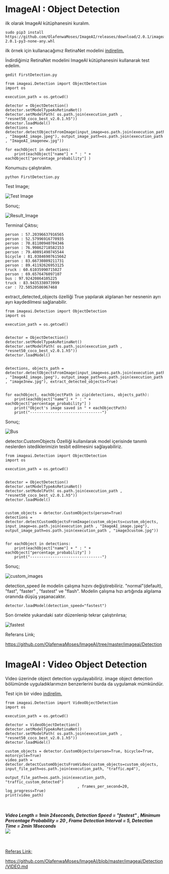 # ImageAI : Object Detection 

ilk olarak ImageAI kütüphanesini kuralım.

    sudo pip3 install https://github.com/OlafenwaMoses/ImageAI/releases/download/2.0.1/imageai-2.0.1-py3-none-any.whl 
 
ilk örnek için kullanacağımız RetinaNet modelini [indirelim.](https://github-production-release-asset-2e65be.s3.amazonaws.com/125932201/e7ab678c-6146-11e8-85cc-26bc1cd06ab0?X-Amz-Algorithm=AWS4-HMAC-SHA256&X-Amz-Credential=AKIAIWNJYAX4CSVEH53A%2F20180704%2Fus-east-1%2Fs3%2Faws4_request&X-Amz-Date=20180704T165345Z&X-Amz-Expires=300&X-Amz-Signature=6d3991922771262f6d1b826823f20b3974e458d023b79db873d5f092c5c0e782&X-Amz-SignedHeaders=host&actor_id=33426517&response-content-disposition=attachment%3B%20filename%3Dresnet50_coco_best_v2.0.1.h5&response-content-type=application%2Foctet-stream)

İndirdiğimiz RetinaNet modelini ImageAI kütüphanesini kullanarak test edelim. 

    gedit FirstDetection.py

    from imageai.Detection import ObjectDetection
    import os

    execution_path = os.getcwd()

    detector = ObjectDetection()
    detector.setModelTypeAsRetinaNet()
    detector.setModelPath( os.path.join(execution_path , "resnet50_coco_best_v2.0.1.h5"))
    detector.loadModel()
    detections = detector.detectObjectsFromImage(input_image=os.path.join(execution_path , "ImageAI_image.jpeg"), output_image_path=os.path.join(execution_path , "ImageAI_imagenew.jpg"))

    for eachObject in detections:
        print(eachObject["name"] + " : " + eachObject["percentage_probability"] )
        
Konumuzu çalıştıralım.

    python FirstDetection.py        

Test Image;

![Test Image](https://github.com/raclab/RACLAB/blob/master/images/AI/ImageAI_image.jpeg)

Sonuç;

![Result_Image](https://github.com/raclab/RACLAB/blob/master/images/AI/ImageAI_imagenew.jpg)

Terminal Çıktısı;
    
    person : 57.20396637916565
    person : 52.57996916770935
    person : 70.81100940704346
    person : 76.99862718582153
    person : 79.40091490745544
    bicycle : 81.03846907615662
    person : 83.66730809211731
    person : 89.41192626953125
    truck : 60.61035990715027
    person : 69.6576476097107
    bus : 97.92420864105225
    truck : 83.9435338973999
    car : 72.50520586967468
    
extract_detected_objects özelliği True yapılarak algılanan her nesnenin ayrı ayrı kaydedilmesi sağlanabilir.

    from imageai.Detection import ObjectDetection
    import os

    execution_path = os.getcwd()


    detector = ObjectDetection()
    detector.setModelTypeAsRetinaNet()
    detector.setModelPath( os.path.join(execution_path , "resnet50_coco_best_v2.0.1.h5"))
    detector.loadModel()


    detections, objects_path = detector.detectObjectsFromImage(input_image=os.path.join(execution_path , "ImageAI_image.jpeg"), output_image_path=os.path.join(execution_path , "image3new.jpg"), extract_detected_objects=True)


    for eachObject, eachObjectPath in zip(detections, objects_path):
        print(eachObject["name"] + " : " + eachObject["percentage_probability"] )
        print("Object's image saved in " + eachObjectPath)
        print("--------------------------------")

Sonuç;

![Bus](https://github.com/raclab/RACLAB/blob/master/images/AI/bus-11.jpg)

detector.CustomObjects Özelliği kullanılarak model içerisinde tanımlı neslerden istediklerimizin tesbit edilmesini sağlayabiliriz.

    from imageai.Detection import ObjectDetection
    import os

    execution_path = os.getcwd()


    detector = ObjectDetection()
    detector.setModelTypeAsRetinaNet()
    detector.setModelPath( os.path.join(execution_path , "resnet50_coco_best_v2.0.1.h5"))
    detector.loadModel()


    custom_objects = detector.CustomObjects(person=True)
    detections = detector.detectCustomObjectsFromImage(custom_objects=custom_objects, input_image=os.path.join(execution_path , "ImageAI_image.jpeg"), output_image_path=os.path.join(execution_path , "image3custom.jpg"))


    for eachObject in detections:
        print(eachObject["name"] + " : " + eachObject["percentage_probability"] )
        print("--------------------------------")
        
Sonuç;

![custom_images](https://github.com/raclab/RACLAB/blob/master/images/AI/image3custom.jpg)

detection_speed ile modelin çalışma hızını değiştirebiliriz. "normal"(default), "fast", "faster" , "fastest" ve "flash".
Modelin çalışma hızı artığında algılama oranında düşüş yaşanacaktır.

    detector.loadModel(detection_speed="fastest")

Son örnekte  yukarıdaki satır düzenlenip tekrar çalıştırılırsa;    

![fastest](https://github.com/raclab/RACLAB/blob/master/images/AI/image3_fastest.jpg)

Referans Link;

https://github.com/OlafenwaMoses/ImageAI/tree/master/imageai/Detection

# ImageAI : Video Object Detection

Video üzerinde object detection uygulayabiliriz. image object detection bölümünde uyguladıklarımızın benzerlerini burda da uygulamak mümkündür.

Test için bir video [indirelim.](https://raw.githubusercontent.com/OlafenwaMoses/ImageAI/master/videos/traffic.mp4)

    from imageai.Detection import VideoObjectDetection
    import os

    execution_path = os.getcwd()

    detector = VideoObjectDetection()
    detector.setModelTypeAsRetinaNet()
    detector.setModelPath( os.path.join(execution_path , "resnet50_coco_best_v2.0.1.h5"))
    detector.loadModel()

    custom_objects = detector.CustomObjects(person=True, bicycle=True, motorcycle=True)
    video_path = detector.detectCustomObjectsFromVideo(custom_objects=custom_objects, input_file_path=os.path.join(execution_path, "traffic.mp4"),
                                    output_file_path=os.path.join(execution_path, "traffic_custom_detected")
                                    , frames_per_second=20, log_progress=True)
    print(video_path)

</div>
<br><br>
<b><i>Video Length = 1min 24seconds, Detection Speed = "fastest" , Minimum Percentage Probability = 20 , Frame Detection Interval = 5, Detection Time = 2min 18seconds  </i></b>
<div style="width: 600px;" >
<a href="https://www.youtube.com/embed/S-jgBTQgbd4?rel=0" >
<img src="../../images/video-3.jpg" />
</div>
<br> <br>

Referas Link;

https://github.com/OlafenwaMoses/ImageAI/blob/master/imageai/Detection/VIDEO.md
